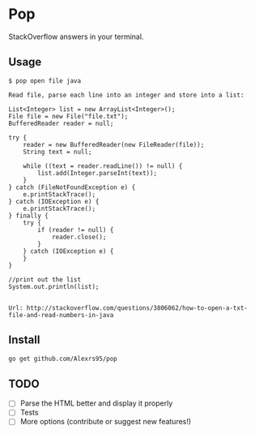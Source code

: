 # Pop
StackOverflow answers in your terminal.

## Usage

```TEXT
$ pop open file java

Read file, parse each line into an integer and store into a list:

List<Integer> list = new ArrayList<Integer>();
File file = new File("file.txt");
BufferedReader reader = null;

try {
    reader = new BufferedReader(new FileReader(file));
    String text = null;

    while ((text = reader.readLine()) != null) {
        list.add(Integer.parseInt(text));
    }
} catch (FileNotFoundException e) {
    e.printStackTrace();
} catch (IOException e) {
    e.printStackTrace();
} finally {
    try {
        if (reader != null) {
            reader.close();
        }
    } catch (IOException e) {
    }
}

//print out the list
System.out.println(list);


Url: http://stackoverflow.com/questions/3806062/how-to-open-a-txt-file-and-read-numbers-in-java
```

## Install

```BASH
go get github.com/Alexrs95/pop
```

## TODO
- [ ] Parse the HTML better and display it properly
- [ ] Tests
- [ ] More options (contribute or suggest new features!)
